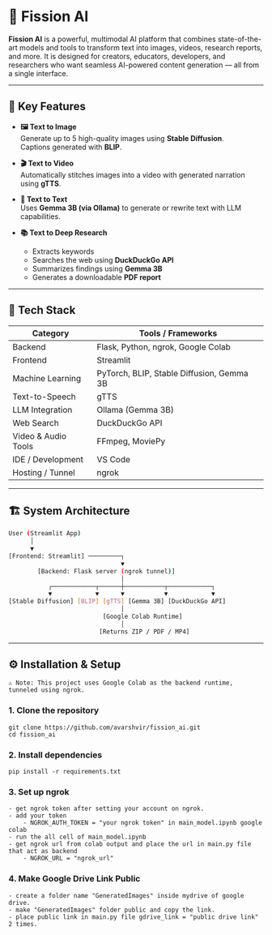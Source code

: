 # 🚀 Fission AI

**Fission AI** is a powerful, multimodal AI platform that combines state-of-the-art models and tools to transform text into images, videos, research reports, and more. It is designed for creators, educators, developers, and researchers who want seamless AI-powered content generation — all from a single interface.

---

## 🔮 Key Features

- **🖼️ Text to Image**  
  Generate up to 5 high-quality images using **Stable Diffusion**.  
  Captions generated with **BLIP**.

- **🎬 Text to Video**  
  Automatically stitches images into a video with generated narration using **gTTS**.

- **💬 Text to Text**  
  Uses **Gemma 3B (via Ollama)** to generate or rewrite text with LLM capabilities.

- **📚 Text to Deep Research**  
  - Extracts keywords
  - Searches the web using **DuckDuckGo API**
  - Summarizes findings using **Gemma 3B**
  - Generates a downloadable **PDF report**

---

## 🧠 Tech Stack

| Category             | Tools / Frameworks                         |
|----------------------|---------------------------------------------|
| Backend              | Flask, Python, ngrok, Google Colab         |
| Frontend             | Streamlit                                  |
| Machine Learning     | PyTorch, BLIP, Stable Diffusion, Gemma 3B  |
| Text-to-Speech       | gTTS                                        |
| LLM Integration      | Ollama (Gemma 3B)                           |
| Web Search           | DuckDuckGo API                             |
| Video & Audio Tools  | FFmpeg, MoviePy                            |
| IDE / Development    | VS Code                                    |
| Hosting / Tunnel     | ngrok                                       |

---

## 🏗️ System Architecture

```bash
User (Streamlit App)
      │
      ▼
[Frontend: Streamlit] ─────────┐
                               ▼
        [Backend: Flask server (ngrok tunnel)]
                               │
           ┌────────────┬──────┼───────────┬────────────┐
           ▼            ▼      ▼           ▼            ▼
[Stable Diffusion] [BLIP] [gTTS] [Gemma 3B] [DuckDuckGo API]
                               │
                          [Google Colab Runtime]
                               │
                         [Returns ZIP / PDF / MP4]

```
---
## ⚙️ Installation & Setup
```⚠️ Note: This project uses Google Colab as the backend runtime, tunneled using ngrok.```
### 1. Clone the repository
```
git clone https://github.com/avarshvir/fission_ai.git
cd fission_ai
```

### 2. Install dependencies
```
pip install -r requirements.txt
```

### 3. Set up ngrok
```
- get ngrok token after setting your account on ngrok.
- add your token 
    - NGROK_AUTH_TOKEN = "your ngrok token" in main_model.ipynb google colab
- run the all cell of main_model.ipynb
- get ngrok url from colab output and place the url in main.py file that act as backend
    - NGROK_URL = "ngrok_url" 

```

### 4. Make Google Drive Link Public
```
- create a folder name "GeneratedImages" inside mydrive of google drive.
- make "GeneratedImages" folder public and copy the link.
- place public link in main.py file gdrive_link = "public drive link" 2 times.
```